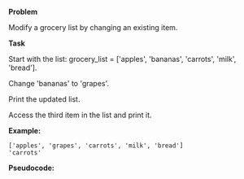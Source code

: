**Problem**

Modify a grocery list by changing an existing item.

**Task**

Start with the list: grocery_list = ['apples', 'bananas', 'carrots', 'milk', 'bread'].

Change 'bananas' to 'grapes'.

Print the updated list.

Access the third item in the list and print it.

**Example:**  
```
['apples', 'grapes', 'carrots', 'milk', 'bread']
'carrots'

```

**Pseudocode:**
